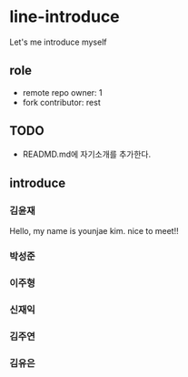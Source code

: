 # line-introduce
Let's me introduce myself

## role
- remote repo owner: 1
- fork contributor: rest

## TODO
- READMD.md에 자기소개를 추가한다.

## introduce
<h3>김윤재</h3>
Hello, my name is younjae kim. nice to meet!! 
<h3>박성준</h3>

<h3>이주형</h3>

<h3>신재익</h3>

<h3>김주연</h3>

<h3>김유은</h3>

